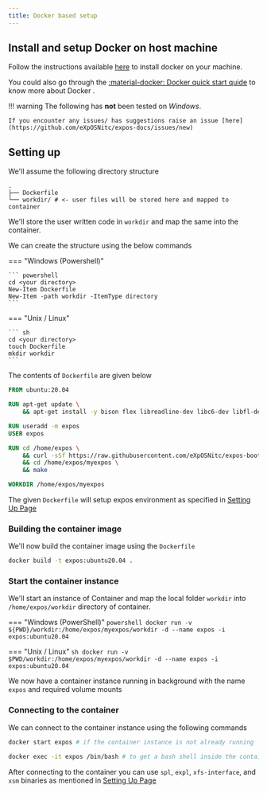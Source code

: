 ```yaml
---
title: Docker based setup
---
```


## Install and setup Docker on host machine

Follow the instructions available [here](https://docs.docker.com/get-docker/) to install docker on your machine.

You could also go through the [:material-docker: Docker quick start quide](https://docs.docker.com/get-started/) to know more about Docker .

!!! warning
    The following has **not** been tested on _Windows_.
    
    If you encounter any issues/ has suggestions raise an issue [here](https://github.com/eXpOSNitc/expos-docs/issues/new)

## Setting up

We'll assume the following directory structure

``` plaintext
.
├── Dockerfile
└── workdir/ # <- user files will be stored here and mapped to container
```

We'll store the user written code in `workdir` and map the same into the container.

We can create the structure using the below commands

=== "Windows (Powershell)"

    ``` powershell
    cd <your directory>
    New-Item Dockerfile
    New-Item -path workdir -ItemType directory
    ```

=== "Unix / Linux"

    ``` sh
    cd <your directory>
    touch Dockerfile
    mkdir workdir
    ```

The contents of `Dockerfile` are given below

``` Dockerfile
FROM ubuntu:20.04

RUN apt-get update \
    && apt-get install -y bison flex libreadline-dev libc6-dev libfl-dev wget vim make gcc curl unzip build-essential

RUN useradd -m expos
USER expos

RUN cd /home/expos \
    && curl -sSf https://raw.githubusercontent.com/eXpOSNitc/expos-bootstrap/main/download.sh | sh \
    && cd /home/expos/myexpos \
    && make

WORKDIR /home/expos/myexpos
```

The given `Dockerfile` will setup expos environment as specified in [Setting Up Page](./setting-up.md)

### Building the container image

We'll now build the container image using the `Dockerfile`

```sh
docker build -t expos:ubuntu20.04 .
```

### Start the container instance

We'll start an instance of Container and map the local folder `workdir` into `/home/expos/workdir` directory of container.

=== "Windows (PowerShell)"
    ``` powershell
    docker run -v ${PWD}/workdir:/home/expos/myexpos/workdir -d --name expos -i expos:ubuntu20.04
    ```

=== "Unix / Linux"
    ``` sh
    docker run -v $PWD/workdir:/home/expos/myexpos/workdir -d --name expos -i expos:ubuntu20.04 
    ```

We now have a container instance running in background with the name `expos` and required volume mounts

### Connecting to the container

We can connect to the container instance using the following commands

```sh
docker start expos # if the container instance is not already running

docker exec -it expos /bin/bash # to get a bash shell inside the container
```

After connecting to the container you can use `spl`, `expl`, `xfs-interface`, and `xsm` binaries as mentioned in [Setting Up Page](./setting-up.md)